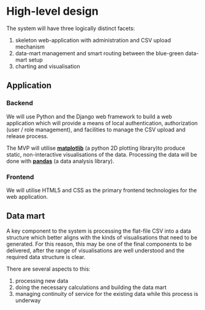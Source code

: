 # High-level design

The system will have three logically distinct facets:

1. skeleton web-application with administration and CSV upload mechanism
2. data-mart management and smart routing between the blue-green data-mart setup
3. charting and visualisation

## Application

### Backend

We will use Python and the Django web framework to build a web application which will provide a means of local authentication,
authorization (user / role management), and facilities to manage the CSV upload and release process.

The MVP will utilise [**matplotlib**](https://matplotlib.org/) (a python 2D plotting library)to produce static, non-interactive visualisations of the data. Processing the data will be done with [**pandas**](http://pandas.pydata.org/) (a data analysis library).

### Frontend

We will utilise HTML5 and CSS as the primary frontend technologies for the web application.

## Data mart

A key component to the system is processing the flat-file CSV into a data structure which better aligns with the kinds of visualisations that need to be generated.  For this reason, this may be one of the final components to be delivered, after the range of visualisations are well understood and the required data structure is clear.

There are several aspects to this:

1. processing new data
2. doing the necessary calculations and building the data mart
3. managing continuity of service for the existing data while this process is underway

